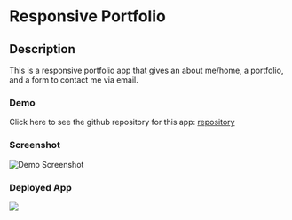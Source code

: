 # Responsive Portfolio

## Description

This is a responsive portfolio app that gives an about me/home, a portfolio, and a form to contact me via email.  

### Demo
Click here to see the github repository for this app:
[repository](Scott7710.gthub.io/responsivePortfolio/)

### Screenshot
![Demo Screenshot]()

### Deployed App
![](https://scott7710.github.io/Responsive-Portfolio/)


